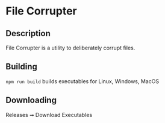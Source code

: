 # File Corrupter

## Description

File Corrupter is a utility to deliberately corrupt files.

## Building

`npm run build` builds executables for Linux, Windows, MacOS

## Downloading

Releases ➞ Download Executables

